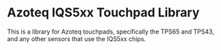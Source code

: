 # Azoteq IQS5xx Touchpad Library

This is a library for Azoteq touchpads, specifically the TPS65 and TPS43, and any other sensors that use the IQS5xx chips.

